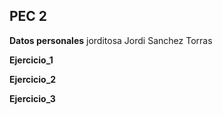 ## PEC 2 

**Datos personales**
jorditosa
Jordi Sanchez Torras

**Ejercicio_1**


**Ejercicio_2**


**Ejercicio_3**



